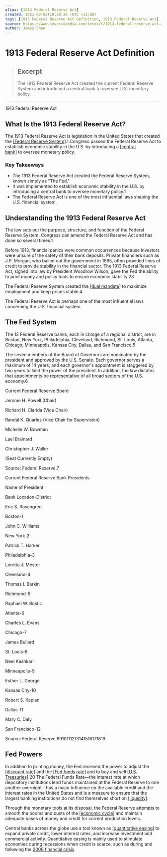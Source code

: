 ```yaml
---
alias: [1913 Federal Reserve Act]
created: 2021-03-02T19:50:26 (UTC +11:00)
tags: [1913 Federal Reserve Act Definition, 1913 Federal Reserve Act]
source: https://www.investopedia.com/terms/f/1913-federal-reserve-act.asp
author: James Chen
---
```


# 1913 Federal Reserve Act Definition

> ## Excerpt
> The 1913 Federal Reserve Act created the current Federal Reserve System and introduced a central bank to oversee U.S. monetary policy.

---

1913 Federal Reserve Act
## What Is the 1913 Federal Reserve Act?

The 1913 Federal Reserve Act is legislation in the United States that created the [[Federal Reserve System]](https://www.investopedia.com/terms/f/federalreservesystem.asp).1 Congress passed the Federal Reserve Act to establish economic stability in the U.S. by introducing a [[central bank]](https://www.investopedia.com/terms/c/centralbank.asp) to oversee monetary policy.

### Key Takeaways

-   The 1913 Federal Reserve Act created the Federal Reserve System, known simply as "The Fed."
-   It was implemented to establish economic stability in the U.S. by introducing a central bank to oversee monetary policy.1
-   The Federal Reserve Act is one of the most influential laws shaping the U.S. financial system.

## Understanding the 1913 Federal Reserve Act

The law sets out the purpose, structure, and function of the Federal Reserve System. Congress can amend the Federal Reserve Act and has done so several times.1

Before 1913, financial panics were common occurrences because investors were unsure of the safety of their bank deposits. Private financiers such as J.P. Morgan, who bailed out the government in 1895, often provided lines of credit to provide stability in the financial sector. The 1913 Federal Reserve Act, signed into law by President Woodrow Wilson, gave the Fed the ability to print money and policy tools to ensure economic stability.23

The Federal Reserve System created the [[dual mandate]](https://www.investopedia.com/articles/investing/100715/breaking-down-federal-reserves-dual-mandate.asp) to maximize employment and keep prices stable.4

The Federal Reserve Act is perhaps one of the most influential laws concerning the U.S. financial system.

## The Fed System

The 12 Federal Reserve banks, each in charge of a regional district, are in Boston, New York, Philadelphia, Cleveland, Richmond, St. Louis, Atlanta, Chicago, Minneapolis, Kansas City, Dallas, and San Francisco.5

The seven members of the Board of Governors are nominated by the president and approved by the U.S. Senate. Each governor serves a maximum of 14 years, and each governor's appointment is staggered by two years to limit the power of the president. In addition, the law dictates that appointments be representative of all broad sectors of the U.S. economy.6

Current Federal Reserve Board

Jerome H. Powell (Chair)

Richard H. Clarida (Vice Chair)

Randal K. Quarles (Vice Chair for Supervision)

Michelle W. Bowman

Lael Brainard

Christopher J. Waller

(Seat Currently Empty)

Source: Federal Reserve.7

Current Federal Reserve Bank Presidents

Name of President

Bank Location-District

Eric S. Rosengren

Boston-1

John C. Williams

New York-2

Patrick T. Harker

Philadelphia-3

Loretta J. Mester

Cleveland-4

Thomas I. Barkin

Richmond-5

Raphael W. Bostic

Atlanta-6

Charles L. Evans

Chicago-7

James Bullard

St. Louis-8

Neel Kashkari

Minneapolis-9

Esther L. George

Kansas City-10

Robert S. Kaplan

Dallas-11

Mary C. Daly

San Francisco-12

Source: Federal Reserve.8910111213141516171819

## Fed Powers

In addition to printing money, the Fed received the power to adjust the [[discount rate]](https://www.investopedia.com/terms/d/discountrate.asp) and the [[Fed funds rate]](https://www.investopedia.com/terms/f/federalfundsrate.asp) and to buy and sell [[U.S. Treasuries]](https://www.investopedia.com/terms/u/ustreasury.asp).20 The Federal Funds Rate—the interest rate at which depository institutions lend funds maintained at the Federal Reserve to one another overnight—has a major influence on the available credit and the interest rates in the United States and is a measure to ensure that the largest banking institutions do not find themselves short on [[liquidity]](https://www.investopedia.com/terms/l/liquidity.asp).

Through the monetary tools at its disposal, the Federal Reserve attempts to smooth the booms and busts of the [[economic cycle]](https://www.investopedia.com/terms/e/economic-cycle.asp) and maintain adequate bases of money and credit for current production levels.

Central banks across the globe use a tool known as [[quantitative easing]](https://www.investopedia.com/terms/q/quantitative-easing.asp) to expand private credit, lower interest rates, and increase investment and commercial activity. Quantitative easing is mainly used to stimulate economies during recessions when credit is scarce, such as during and following the [2008 financial crisis](https://www.investopedia.com/articles/economics/09/financial-crisis-review.asp).
